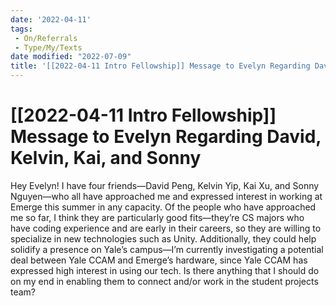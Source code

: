 ```yaml
---
date: '2022-04-11'
tags:
 - On/Referrals
 - Type/My/Texts
date modified: "2022-07-09"
title: '[[2022-04-11 Intro Fellowship]] Message to Evelyn Regarding David, Kelvin, Kai, and Sonny'
---
```


# [[2022-04-11 Intro Fellowship]] Message to Evelyn Regarding David, Kelvin, Kai, and Sonny
Hey Evelyn! I have four friends—David Peng, Kelvin Yip, Kai Xu, and Sonny Nguyen—who all have approached me and expressed interest in working at Emerge this summer in any capacity. Of the people who have approached me so far, I think they are particularly good fits—they’re CS majors who have coding experience and are early in their careers, so they are willing to specialize in new technologies such as Unity. Additionally, they could help solidify a presence on Yale’s campus—I’m currently investigating a potential deal between Yale CCAM and Emerge’s hardware, since Yale CCAM has expressed high interest in using our tech. Is there anything that I should do on my end in enabling them to connect and/or work in the student projects team?
